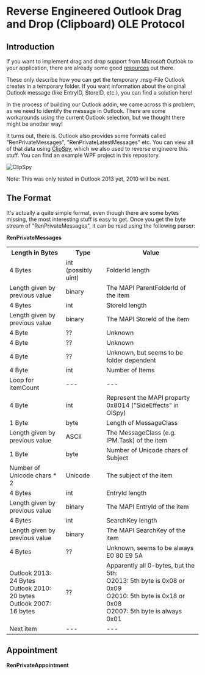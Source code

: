 Reverse Engineered Outlook Drag and Drop (Clipboard) OLE Protocol
===================

Introduction
-------------------

If you want to implement drag and drop support from Microsoft Outlook to your application, there are already some good [resources](http://www.codeproject.com/Articles/28209/Outlook-Drag-and-Drop-in-C) out there.

These only describe how you can get the temporary .msg-File Outlook creates in a temporary folder. If you want information about the original Outlook message (like EntryID, StoreID, etc.), you can find a solution here!

In the process of building our Outlook addin, we came across this problem, as we need to identify the message in Outlook. There are some workarounds using the current Outlook selection, but we thought there might be another way!

It turns out, there is. Outlook also provides some formats called "RenPrivateMessages", "RenPrivateLatestMessages" etc. You can view all of that data using [ClipSpy](http://www.codeproject.com/Articles/168/ClipSpy), which we also used to reverse engineere this stuff. You can find an example WPF project in this repository.

![ClipSpy](https://s3-eu-west-1.amazonaws.com/w3cacheblog/clipspy.jpg)

Note: This was only tested in Outlook 2013 yet, 2010 will be next.

The Format
------------------

It's actually a quite simple format, even though there are some bytes missing, the most interesting stuff is easy to get.
Once you get the byte stream of "RenPrivateMessages", it can be read using the following parser:

**RenPrivateMessages**

<table>
  <tr>
    <th>Length in Bytes</th><th>Type</th><th>Value</th>
  </tr>
  <tr>
    <td>4 Bytes</td><td>int (possibly uint)</td><td>FolderId length</td>
  </tr>
  <tr>
    <td>Length given by previous value</td><td>binary</td><td>The MAPI ParentFolderId of the item</td>
  </tr>
  <tr>
    <td>4 Bytes</td><td>int</td><td>StoreId length</td>
  </tr>
  <tr>
    <td>Length given by previous value</td><td>binary</td><td>The MAPI StoreId of the item</td>
  </tr>
  <tr>
    <td>4 Byte</td><td>??</td><td>Unknown</td>
  </tr>
  <tr>
    <td>4 Byte</td><td>??</td><td>Unknown</td>
  </tr>
  <tr>
    <td>4 Byte</td><td>??</td><td>Unknown, but seems to be folder dependent</td>
  </tr>
  <tr>
    <td>4 Byte</td><td>int</td><td>Number of Items</td>
  </tr>
  <tr>
    <td>Loop for itemCount</td><td>---</td><td>---</td>
  </tr>
  <tr>
    <td>4 Byte</td><td>int</td><td>Represent the MAPI property 0x8014 ("SideEffects" in OlSpy)</td>
  </tr>
  <tr>
    <td>1 Byte</td><td>byte</td><td>Length of MessageClass</td>
  </tr>
  <tr>
    <td>Length given by previous value</td><td>ASCII</td><td>The MessageClass (e.g. IPM.Task) of the item</td>
  </tr>
  <tr>
    <td>1 Byte</td><td>byte</td><td>Number of Unicode chars of Subject</td>
  </tr>
  <tr>
    <td>Number of Unicode chars * 2</td><td>Unicode</td><td>The subject of the item</td>
  </tr>
  <tr>
    <td>4 Bytes</td><td>int</td><td>EntryId length</td>
  </tr>
  <tr>
    <td>Length given by previous value</td><td>binary</td><td>The MAPI EntryId of the item</td>
  </tr>
  <tr>
    <td>4 Bytes</td><td>int</td><td>SearchKey length</td>
  </tr>
  <tr>
   <td>Length given by previous value</td><td>binary</td><td>The MAPI SearchKey of the item</td>
  </tr>
  <tr>
    <td>4 Bytes</td><td>??</td><td>Unknown, seems to be always E0 80 E9 5A</td>
  </tr>
  <tr>
    <td>Outlook 2013: 24 Bytes<br />Outlook 2010: 20 bytes<br />Outlook 2007: 16 bytes</td>
    <td>??</td>
    <td>Apparently all 0-bytes, but the 5th:<br />O2013: 5th byte is 0x08 or 0x09<br />O2010: 5th byte is 0x18 or 0x08<br />O2007: 5th byte is always 0x01</td>
  </tr>
  <tr>
    <td>Next item </td><td>---</td><td>---</td>
  </tr>
</table>

Appointment
---------

**RenPrivateAppointment**
